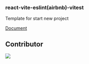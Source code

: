 ### react-vite-eslint(airbnb)-vitest

Template for start new project

[Document](https://narrow-house-c9d.notion.site/Setup-project-vite-react-vitest-eslint-airbnb-56521dfab8ab47cd8d20dd3320069a35)

## Contributor

[![](https://img.shields.io/badge/PawaOx4th-181717?style=flat&logo=github&logoColor=ffffff)](https://github.com/PawaOx4th)

